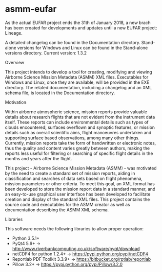 # asmm-eufar

As the actual EUFAR project ends the 31th of January 2018, a new brach has been created for developments and updates until a new EUFAR project: Lineage.

A detailed changelog can be found in the Documentation directory. Stand-alone versions for Windows and Linux can be found in the Stand-alone versions directory.
Current version: 1.3.2

Overview

This project intends to develop a tool for creating, modifying and viewing Airborne Science Mission Metadata (ASMM) XML files. Executables for Windows and Linux, once they are available, will be provided in the EXE directory. The related documentation, including a changelog and an XML schema file, is located in the Documentation directory. 

Motivation

Within airborne atmospheric science, mission reports provide valuable details about research flights that are not evident from the instrument data itself. These reports can include environmental details such as types of clouds encountered, surfaces overflown and synoptic features, or mission details such as overall scientific aims, flight manoeuvres undertaken and supporting surface based observations, among many other things. Currently, mission reports take the form of handwritten or electronic notes, thus the quality and content varies greatly between authors, making the reports less useful for filtering or searching of specific flight details in the months and years after the flight.

This project - Airborne Science Mission Metadata (ASMM) - was motivated by the need to create a standard set of mission reports, aiding in classification and searches of data sets based on flight phenomena, mission parameters or other criteria. To meet this goal, an XML format has been developed to store the mission report data in a standard manner, and an easy-to-use graphical user interface has been developed to facilitate creation and display of the standard XML files. This project contains the source code and executables for the ASMM creator as well as documentation describing the ASMM XML schema.

Libraries

This software needs the following libraries to allow proper operation:
  - Python 3.5.1+
  - PyQt4 5.6+ -> http://www.riverbankcomputing.co.uk/software/pyqt/download
  - netCDF4 for python 1.2.4+ -> https://pypi.python.org/pypi/netCDF4
  - Reportlab PDF Toolkit 3.3.9+ -> https://bitbucket.org/rptlab/reportlab
  - Pillow 3.2+ -> https://pypi.python.org/pypi/Pillow/3.2.0
